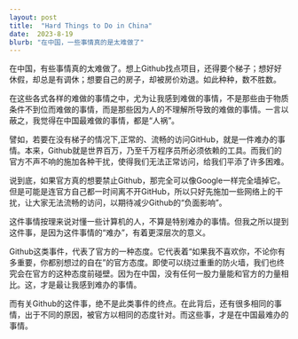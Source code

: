 ```yaml
---
layout: post
title:  "Hard Things to Do in China"
date:  2023-8-19 
blurb: "在中国，一些事情真的是太难做了"
---
```


在中国，有些事情真的太难做了。想上Github找点项目，还得要个梯子；想好好休假，却总是有调休；想要自己的房子，却被房价劝退。如此种种，数不胜数。

在这些各式各样的难做的事情之中，尤为让我感到难做的事情，不是那些由于物质条件不到位而难做的事情，而是那些因为人的不理解所导致的难做的事情。一言以蔽之，我觉得在中国最难做的事情，都是“人祸”。

譬如，若要在没有梯子的情况下,正常的、流畅的访问GitHub，就是一件难办的事情。本来，Github就是世界百万，乃至千万程序员所必须依赖的工具。而我们的官方不声不响的施加各种干扰，使得我们无法正常访问，给我们平添了许多困难。

说到底，如果官方真的想要禁止Github，那完全可以像Google一样完全墙掉它。但是可能是连官方自己都一时间离不开GitHub，所以只好先施加一些网络上的干扰，让大家无法流畅的访问，以期待减少Github的“负面影响”。

这件事情按理来说对懂一些计算机的人，不算是特别难办的事情。但我之所以提到这件事，是因为这件事情的“难办”，有着更深层次的意义。

Github这类事件，代表了官方的一种态度。它代表着“如果我不喜欢你，不论你有多重要，你都别想过的自在”的官方态度。即使可以绕过重重的防火墙，我们也终究会在官方的这种态度前碰壁。因为在中国，没有任何一股力量能和官方的力量相比。这，才是最让我感到难办的事情。

而有关Github的这件事，绝不是此类事件的终点。在此背后，还有很多相同的事情，出于不同的原因，被官方以相同的态度针对。而这些事，才是在中国最难办的事情。